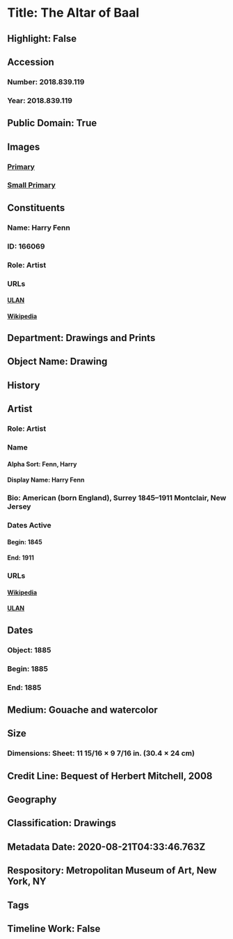 # Title: The Altar of Baal
## Highlight: False
## Accession
### Number: 2018.839.119
### Year: 2018.839.119
## Public Domain: True
## Images
### [Primary](https://images.metmuseum.org/CRDImages/dp/original/DP881438.jpg)
### [Small Primary](https://images.metmuseum.org/CRDImages/dp/web-large/DP881438.jpg)
## Constituents
### Name: Harry Fenn
### ID: 166069
### Role: Artist
### URLs
#### [ULAN](http://vocab.getty.edu/page/ulan/500020449)
#### [Wikipedia](https://www.wikidata.org/wiki/Q5668811)
## Department: Drawings and Prints
## Object Name: Drawing
## History
## Artist
### Role: Artist
### Name
#### Alpha Sort: Fenn, Harry
#### Display Name: Harry Fenn
### Bio: American (born England), Surrey 1845–1911 Montclair, New Jersey
### Dates Active
#### Begin: 1845
#### End: 1911
### URLs
#### [Wikipedia](https://www.wikidata.org/wiki/Q5668811)
#### [ULAN](http://vocab.getty.edu/page/ulan/500020449)
## Dates
### Object: 1885
### Begin: 1885
### End: 1885
## Medium: Gouache and watercolor
## Size
### Dimensions: Sheet: 11 15/16 × 9 7/16 in. (30.4 × 24 cm)
## Credit Line: Bequest of Herbert Mitchell, 2008
## Geography
## Classification: Drawings
## Metadata Date: 2020-08-21T04:33:46.763Z
## Respository: Metropolitan Museum of Art, New York, NY
## Tags
## Timeline Work: False